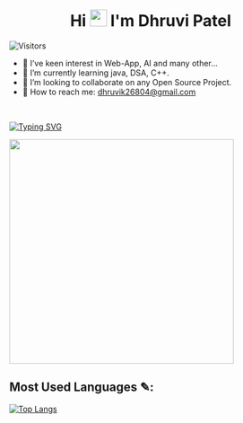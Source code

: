 
<!--
**22CS053DHRUVI/22CS053DHRUVI** is a ✨ _special_ ✨ repository because its `README.md` (this file) appears on your GitHub profile.

Here are some ideas to get you started:
-  I'm Dhruvi Patel.
-  I'm currently pursuing B.Tech degree in computer science.
-->
<h1 align="center">Hi <img src="https://raw.githubusercontent.com/MartinHeinz/MartinHeinz/master/wave.gif" width="30px"> I'm <b>Dhruvi Patel</b></h1>

![Visitors](https://api.visitorbadge.io/api/visitors?path=https%3A%2F%2Fgithub.com%2F22CS053DHRUVI%2F22CS053DHRUVI&label=VISITORS&countColor=%23263759&labelStyle=upper)
<ul dir="auto">

<li><g-emoji class="g-emoji" alias="eyes" fallback-src="https://github.githubassets.com/images/icons/emoji/unicode/1f440.png">👀</g-emoji> I’ve keen interest in Web-App, AI and many other...</li>
<li><g-emoji class="g-emoji" alias="seedling" fallback-src="https://github.githubassets.com/images/icons/emoji/unicode/1f331.png">🌱</g-emoji> I’m currently learning java, DSA, C++.</li>
<li><g-emoji class="g-emoji" alias="revolving_hearts" fallback-src="https://github.githubassets.com/images/icons/emoji/unicode/1f49e.png">💞️</g-emoji> I’m looking to collaborate on any Open Source Project.</li>
<li> 🔗 How to reach me:  <a href="mailto:dhruvik26804@gmail.com"> dhruvik26804@gmail.com </a></li>
</ul>
<br>

[![Typing SVG](https://readme-typing-svg.demolab.com?font=Fira+Code&pause=1000&color=3FB4FF&width=435&lines=C+%2F+C%2B%2B;PYTHON;JAVASCRIPT;MERN;RUBY;LARAVEL;SQL+%2F+PL+SQL;CORE+JAVA;PHP;THREE.JS)](https://404dev.in)

<img align="center" width="400" src="mygif.gif">

## Most Used Languages ✎: 


[![Top Langs](https://github-readme-stats.vercel.app/api/top-langs/?username=22CS053DHRUVI&theme=react)](https://github.com/DarshPatel4/github-readme-stats)

<br>
